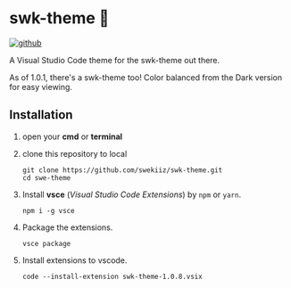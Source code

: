 # swk-theme 🔮

[![github](https://img.shields.io/badge/%40-swekiiz-orange)](https://github.com/swekiiz)

A Visual Studio Code theme for the swk-theme out there.

As of 1.0.1, there's a swk-theme too! Color balanced from the Dark version for easy viewing.

## Installation

<!-- 1. Install [Visual Studio Code](https://code.visualstudio.com/)
2. Launch Visual Studio Code
3. Choose **Extensions** from menu
4. Search for `swk theme`
5. Click **Install** to install it
6. Click **Reload** to reload the Code
7. From the menu bar click: Code > Preferences > Color Theme > **swk-theme** -->

1. open your **cmd** or **terminal**

2. clone this repository to local

   ```shell
   git clone https://github.com/swekiiz/swk-theme.git
   cd swe-theme
   ```

3. Install **vsce** (_Visual Studio Code Extensions_) by `npm` or `yarn`.

   ```shell
   npm i -g vsce
   ```

4. Package the extensions.

   ```shell
   vsce package
   ```

5. Install extensions to vscode.

   ```shell
   code --install-extension swk-theme-1.0.8.vsix
   ```
